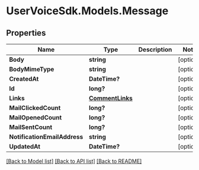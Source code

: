 # UserVoiceSdk.Models.Message
## Properties

Name | Type | Description | Notes
------------ | ------------- | ------------- | -------------
**Body** | **string** |  | [optional] 
**BodyMimeType** | **string** |  | [optional] 
**CreatedAt** | **DateTime?** |  | [optional] 
**Id** | **long?** |  | [optional] 
**Links** | [**CommentLinks**](CommentLinks.md) |  | [optional] 
**MailClickedCount** | **long?** |  | [optional] 
**MailOpenedCount** | **long?** |  | [optional] 
**MailSentCount** | **long?** |  | [optional] 
**NotificationEmailAddress** | **string** |  | [optional] 
**UpdatedAt** | **DateTime?** |  | [optional] 

[[Back to Model list]](../README.md#documentation-for-models) [[Back to API list]](../README.md#documentation-for-api-endpoints) [[Back to README]](../README.md)

